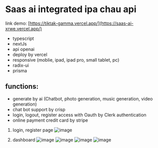 # Saas ai integrated ipa chau api
link demo: [https://tiktak-gamma.vercel.app/](https://saas-ai-xrwe.vercel.app/)
* typescript
* nextJs
* api openai
* deploy by vercel
* responsive (moblie, ipad, ipad pro, small tablet, pc)
* radix-ui
* prisma

## functions:
* generate by ai (Chatbot, photo generation, music generation, video generation)
* chat bot support by crisp
* login, logout, register access with Oauth by Clerk authentication
* online payment credit card by stripe
  

1. login, register page
![image](https://github.com/chienthan-03/saas-ai/assets/101584126/201524c9-4d98-42a2-8bb2-b4fe7996618b)


2. dashboard
   ![image](https://github.com/chienthan-03/saas-ai/assets/101584126/4ae470eb-b0c3-4780-b45e-2651eff9c76b)
   ![image](https://github.com/chienthan-03/saas-ai/assets/101584126/15fb7fa5-4fb3-407b-a7c8-efad0e821d16)
   ![image](https://github.com/chienthan-03/saas-ai/assets/101584126/0c8a21ca-2737-41e9-93fd-4408e1fcdf98)
   ![image](https://github.com/chienthan-03/saas-ai/assets/101584126/3da4c3bc-f4e0-4f07-a961-32dde50418a0)








